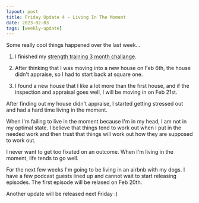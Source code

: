 ```yaml
---
layout: post
title: Friday Update 4 - Living In The Moment
date: 2023-02-03
tags: [weekly-update]
---
```


Some really cool things happened over the last week...

1. I finished my [strength training 3 month challange](https://www.t-nation.com/workouts/boring-but-big-3-month-challenge/).

2. After thinking that I was moving into a new house on Feb 6th, the house didn't appraise, so I had to start back at square one.

3. I found a new house that I like a lot more than the first house, and if the inspection and appraisal goes well, I will be moving in on Feb 21st.

After finding out my house didn't appraise, I started getting stressed out and had a hard time living in the moment.

When I'm failing to live in the moment because I'm in my head, I am not in my optimal state. I believe that things tend to work out when I put in the needed work and then trust that things will work out how they are supposed to work out.

I never want to get too fixated on an outcome. When I'm living in the moment, life tends to go well.

For the next few weeks I'm going to be living in an airbnb with my dogs. I have a few podcast guests lined up and cannot wait to start releasing episodes. The first episode will be relased on Feb 20th.

Another update will be released next Friday :)
